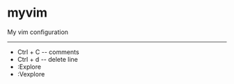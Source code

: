 # myvim
My vim configuration 

--------------------------------------------------------------------------------

* Ctrl + C -- comments
* Ctrl + d -- delete line
* :Explore
* :Vexplore
